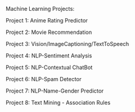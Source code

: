 Machine Learning Projects:

Project 1: Anime Rating Predictor

Project 2: Movie Recommendation

Project 3: Vision/ImageCaptioning/TextToSpeech

Project 4: NLP-Sentiment Analysis

Project 5: NLP-Contextual ChatBot

Project 6: NLP-Spam Detector

Project 7: NLP-Name-Gender Predictor

Project 8: Text Mining - Association Rules
